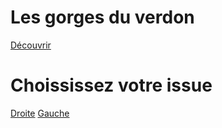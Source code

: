 # Les gorges du verdon
[Découvrir](https://www.google.com/url?sa=i&url=https%3A%2F%2Flesgorgesduverdon.fr%2Fgorges-du-verdon%2F&psig=AOvVaw2FJVry5XgBpJ2rhKa7xb_S&ust=1696944207096000&source=images&cd=vfe&opi=89978449&ved=0CBEQjRxqFwoTCPDZ_viH6YEDFQAAAAAdAAAAABA)

# Choississez votre issue

[Droite]()
[Gauche](https://github.com/Yacine-Oussadi/TP_Techmed_Groupe_1_Labyrinth/blob/f16f2b65952f27bf2fcb2fd3a254b63f16d64141/For%C3%AAt.md)